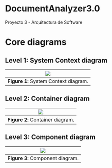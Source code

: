 # DocumentAnalyzer3.0
Proyecto 3 - Arquitectura de Software

# Core diagrams

## Level 1: System Context diagram
|![](images/System_context.png)|
|:--:|
|**Figure 1**: System Context diagram.|

## Level 2: Container diagram
|![](images/Container.png)|
|:--:|
|**Figure 2**: Container diagram.|

## Level 3: Component diagram
|![](images/Components.png)|
|:--:|
|**Figure 3**: Component diagram.| 
